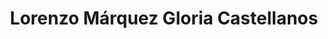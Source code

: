 ---
title: "Lorenzo Márquez Gloria Castellanos"
url: /madrid/lorenzo-marquez-gloria-castellanos/
shop: Schuhe
---